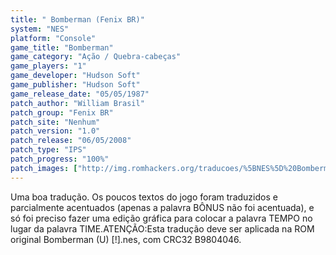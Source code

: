 ```yaml
---
title: " Bomberman (Fenix BR)"
system: "NES"
platform: "Console"
game_title: "Bomberman"
game_category: "Ação / Quebra-cabeças"
game_players: "1"
game_developer: "Hudson Soft"
game_publisher: "Hudson Soft"
game_release_date: "05/05/1987"
patch_author: "William Brasil"
patch_group: "Fenix BR"
patch_site: "Nenhum"
patch_version: "1.0"
patch_release: "06/05/2008"
patch_type: "IPS"
patch_progress: "100%"
patch_images: ["http://img.romhackers.org/traducoes/%5BNES%5D%20Bomberman%20-%20Fenix%20BR%20-%201.png","http://img.romhackers.org/traducoes/%5BNES%5D%20Bomberman%20-%20Fenix%20BR%20-%202.png","http://img.romhackers.org/traducoes/%5BNES%5D%20Bomberman%20-%20Fenix%20BR%20-%203.png"]
---
```

Uma boa tradução. Os poucos textos do jogo foram traduzidos e parcialmente acentuados (apenas a palavra BÔNUS não foi acentuada), e só foi preciso fazer uma edição gráfica para colocar a palavra TEMPO no lugar da palavra TIME.ATENÇÃO:Esta tradução deve ser aplicada na ROM original Bomberman (U) [!].nes, com CRC32 B9804046.